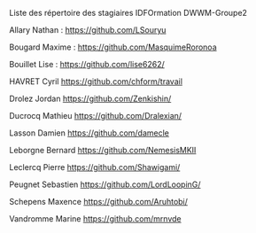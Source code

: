 Liste des répertoire des stagiaires IDFOrmation DWWM-Groupe2


Allary Nathan : https://github.com/LSouryu

Bougard Maxime : https://github.com/MasquimeRoronoa

Bouillet Lise : https://github.com/lise6262/

HAVRET Cyril https://github.com/chform/travail

Drolez Jordan https://github.com/Zenkishin/

Ducrocq Mathieu https://github.com/Dralexian/

Lasson Damien    https://github.com/damecle

Leborgne Bernard  https://github.com/NemesisMKII

Leclercq Pierre https://github.com/Shawigami/

Peugnet Sebastien https://github.com/LordLoopinG/

Schepens Maxence https://github.com/Aruhtobi/

Vandromme Marine https://github.com/mrnvde


